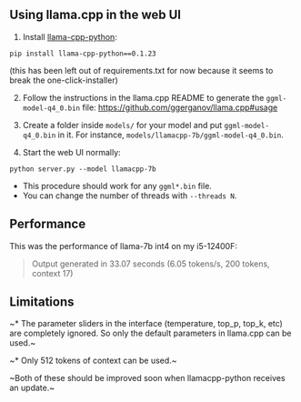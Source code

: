 ## Using llama.cpp in the web UI

1. Install [llama-cpp-python](https://github.com/abetlen/llama-cpp-python):

```
pip install llama-cpp-python==0.1.23
```

(this has been left out of requirements.txt for now because it seems to break the one-click-installer)

2. Follow the instructions in the llama.cpp README to generate the `ggml-model-q4_0.bin` file: https://github.com/ggerganov/llama.cpp#usage

3. Create a folder inside `models/` for your model and put `ggml-model-q4_0.bin` in it. For instance, `models/llamacpp-7b/ggml-model-q4_0.bin`.

4. Start the web UI normally:

```
python server.py --model llamacpp-7b
```

* This procedure should work for any `ggml*.bin` file.
* You can change the number of threads with `--threads N`.

## Performance

This was the performance of llama-7b int4 on my i5-12400F:

> Output generated in 33.07 seconds (6.05 tokens/s, 200 tokens, context 17)

## Limitations

~* The parameter sliders in the interface (temperature, top_p, top_k, etc) are completely ignored. So only the default parameters in llama.cpp can be used.~

~* Only 512 tokens of context can be used.~

~Both of these should be improved soon when llamacpp-python receives an update.~

